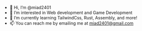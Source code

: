 - 👋 Hi, I’m @miad2401
- 👀 I’m interested in Web development and Game Development
- 🌱 I’m currently learning TailwindCss, Rust, Assembly, and more!
- 📫 You can reach me by emailing me at miad2401@gmail.com

